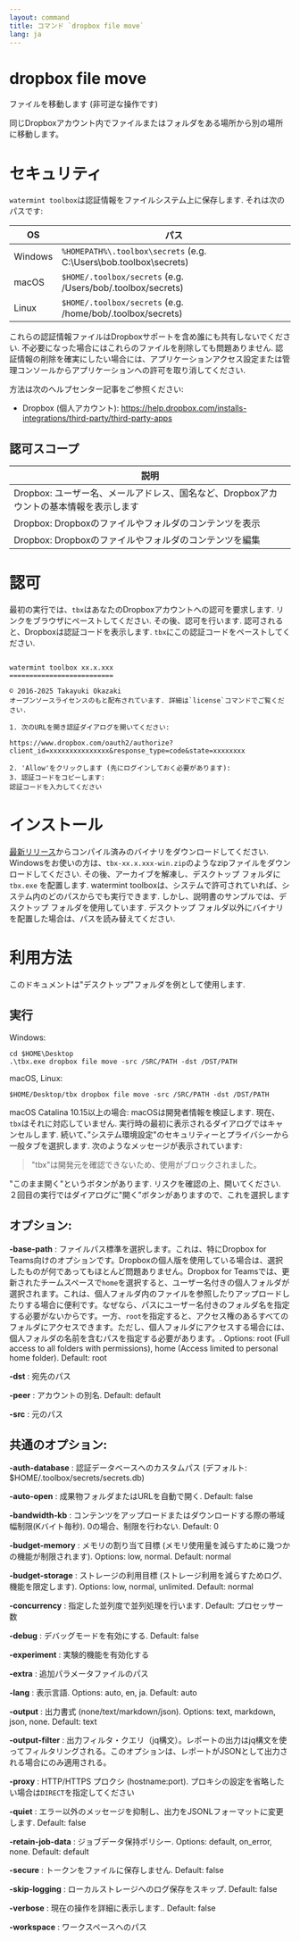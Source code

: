 ```yaml
---
layout: command
title: コマンド `dropbox file move`
lang: ja
---
```


# dropbox file move

ファイルを移動します (非可逆な操作です)

同じDropboxアカウント内でファイルまたはフォルダをある場所から別の場所に移動します。

# セキュリティ

`watermint toolbox`は認証情報をファイルシステム上に保存します. それは次のパスです:

| OS      | パス                                                               |
|---------|--------------------------------------------------------------------|
| Windows | `%HOMEPATH%\.toolbox\secrets` (e.g. C:\Users\bob\.toolbox\secrets) |
| macOS   | `$HOME/.toolbox/secrets` (e.g. /Users/bob/.toolbox/secrets)        |
| Linux   | `$HOME/.toolbox/secrets` (e.g. /home/bob/.toolbox/secrets)         |

これらの認証情報ファイルはDropboxサポートを含め誰にも共有しないでください.
不必要になった場合にはこれらのファイルを削除しても問題ありません. 認証情報の削除を確実にしたい場合には、アプリケーションアクセス設定または管理コンソールからアプリケーションへの許可を取り消してください.

方法は次のヘルプセンター記事をご参照ください:
* Dropbox (個人アカウント): https://help.dropbox.com/installs-integrations/third-party/third-party-apps

## 認可スコープ

| 説明                                                                                   |
|----------------------------------------------------------------------------------------|
| Dropbox: ユーザー名、メールアドレス、国名など、Dropboxアカウントの基本情報を表示します |
| Dropbox: Dropboxのファイルやフォルダのコンテンツを表示                                 |
| Dropbox: Dropboxのファイルやフォルダのコンテンツを編集                                 |

# 認可

最初の実行では、`tbx`はあなたのDropboxアカウントへの認可を要求します.
リンクをブラウザにペーストしてください. その後、認可を行います. 認可されると、Dropboxは認証コードを表示します. `tbx`にこの認証コードをペーストしてください.
```

watermint toolbox xx.x.xxx
==========================

© 2016-2025 Takayuki Okazaki
オープンソースライセンスのもと配布されています. 詳細は`license`コマンドでご覧ください.

1. 次のURLを開き認証ダイアログを開いてください:

https://www.dropbox.com/oauth2/authorize?client_id=xxxxxxxxxxxxxxx&response_type=code&state=xxxxxxxx

2. 'Allow'をクリックします (先にログインしておく必要があります):
3. 認証コードをコピーします:
認証コードを入力してください
```

# インストール

[最新リリース](https://github.com/watermint/toolbox/releases/latest)からコンパイル済みのバイナリをダウンロードしてください. Windowsをお使いの方は、`tbx-xx.x.xxx-win.zip`のようなzipファイルをダウンロードしてください. その後、アーカイブを解凍し、デスクトップ フォルダに `tbx.exe` を配置します.
watermint toolboxは、システムで許可されていれば、システム内のどのパスからでも実行できます. しかし、説明書のサンプルでは、デスクトップ フォルダを使用しています. デスクトップ フォルダ以外にバイナリを配置した場合は、パスを読み替えてください.

# 利用方法

このドキュメントは"デスクトップ"フォルダを例として使用します.

## 実行

Windows:
```
cd $HOME\Desktop
.\tbx.exe dropbox file move -src /SRC/PATH -dst /DST/PATH
```

macOS, Linux:
```
$HOME/Desktop/tbx dropbox file move -src /SRC/PATH -dst /DST/PATH
```

macOS Catalina 10.15以上の場合: macOSは開発者情報を検証します. 現在、`tbx`はそれに対応していません. 実行時の最初に表示されるダイアログではキャンセルします. 続いて、”システム環境設定"のセキュリティーとプライバシーから一般タブを選択します.
次のようなメッセージが表示されています:
> "tbx"は開発元を確認できないため、使用がブロックされました。

"このまま開く"というボタンがあります. リスクを確認の上、開いてください. ２回目の実行ではダイアログに"開く”ボタンがありますので、これを選択します

## オプション:

**-base-path**
: ファイルパス標準を選択します。これは、特にDropbox for Teams向けのオプションです。Dropboxの個人版を使用している場合は、選択したものが何であってもほとんど問題ありません。Dropbox for Teamsでは、更新されたチームスペースで`home`を選択すると、ユーザー名付きの個人フォルダが選択されます。これは、個人フォルダ内のファイルを参照したりアップロードしたりする場合に便利です。なぜなら、パスにユーザー名付きのフォルダ名を指定する必要がないからです。一方、`root`を指定すると、アクセス権のあるすべてのフォルダにアクセスできます。ただし、個人フォルダにアクセスする場合には、個人フォルダの名前を含むパスを指定する必要があります。. Options: root (Full access to all folders with permissions), home (Access limited to personal home folder). Default: root

**-dst**
: 宛先のパス

**-peer**
: アカウントの別名. Default: default

**-src**
: 元のパス

## 共通のオプション:

**-auth-database**
: 認証データベースへのカスタムパス (デフォルト: $HOME/.toolbox/secrets/secrets.db)

**-auto-open**
: 成果物フォルダまたはURLを自動で開く. Default: false

**-bandwidth-kb**
: コンテンツをアップロードまたはダウンロードする際の帯域幅制限(Kバイト毎秒). 0の場合、制限を行わない. Default: 0

**-budget-memory**
: メモリの割り当て目標 (メモリ使用量を減らすために幾つかの機能が制限されます). Options: low, normal. Default: normal

**-budget-storage**
: ストレージの利用目標 (ストレージ利用を減らすためログ、機能を限定します). Options: low, normal, unlimited. Default: normal

**-concurrency**
: 指定した並列度で並列処理を行います. Default: プロセッサー数

**-debug**
: デバッグモードを有効にする. Default: false

**-experiment**
: 実験的機能を有効化する

**-extra**
: 追加パラメータファイルのパス

**-lang**
: 表示言語. Options: auto, en, ja. Default: auto

**-output**
: 出力書式 (none/text/markdown/json). Options: text, markdown, json, none. Default: text

**-output-filter**
: 出力フィルタ・クエリ（jq構文）。レポートの出力はjq構文を使ってフィルタリングされる。このオプションは、レポートがJSONとして出力される場合にのみ適用される。

**-proxy**
: HTTP/HTTPS プロクシ (hostname:port). プロキシの設定を省略したい場合は`DIRECT`を指定してください

**-quiet**
: エラー以外のメッセージを抑制し、出力をJSONLフォーマットに変更します. Default: false

**-retain-job-data**
: ジョブデータ保持ポリシー. Options: default, on_error, none. Default: default

**-secure**
: トークンをファイルに保存しません. Default: false

**-skip-logging**
: ローカルストレージへのログ保存をスキップ. Default: false

**-verbose**
: 現在の操作を詳細に表示します.. Default: false

**-workspace**
: ワークスペースへのパス


